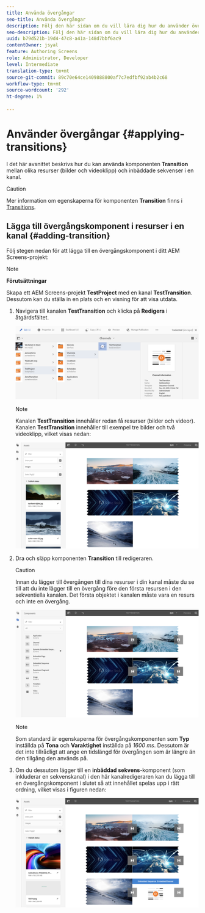 ```yaml
---
title: Använda övergångar
seo-title: Använda övergångar
description: Följ den här sidan om du vill lära dig hur du använder övergångar i skärmsprojekt.
seo-description: Följ den här sidan om du vill lära dig hur du använder övergångar i skärmsprojekt.
uuid: b79d521b-19d4-47c8-a41a-148d7bbf6ac9
contentOwner: jsyal
feature: Authoring Screens
role: Administrator, Developer
level: Intermediate
translation-type: tm+mt
source-git-commit: 89c70e64ce1409888800af7c7edfbf92ab4b2c68
workflow-type: tm+mt
source-wordcount: '292'
ht-degree: 1%

---
```



# Använder övergångar {#applying-transitions}

I det här avsnittet beskrivs hur du kan använda komponenten **Transition** mellan olika resurser (bilder och videoklipp) och inbäddade sekvenser i en kanal.


>[!CAUTION]
>
>Mer information om egenskaperna för komponenten **Transition** finns i [Transitions](adding-components-to-a-channel.md#transition).

## Lägga till övergångskomponent i resurser i en kanal {#adding-transition}

Följ stegen nedan för att lägga till en övergångskomponent i ditt AEM Screens-projekt:

>[!NOTE]
>
>**Förutsättningar**
>
>Skapa ett AEM Screens-projekt **TestProject** med en kanal **TestTransition**. Dessutom kan du ställa in en plats och en visning för att visa utdata.

1. Navigera till kanalen **TestTransition** och klicka på **Redigera** i åtgärdsfältet.

   ![image1](assets/transitions1.png)

   >[!NOTE]
   >
   >Kanalen **TestTransition** innehåller redan få resurser (bilder och videor). Kanalen **TestTransition** innehåller till exempel tre bilder och två videoklipp, vilket visas nedan:

   ![image2](assets/transitions2.png)


1. Dra och släpp komponenten **Transition** till redigeraren.
   >[!CAUTION]
   >
   >Innan du lägger till övergången till dina resurser i din kanal måste du se till att du inte lägger till en övergång före den första resursen i den sekventiella kanalen. Det första objektet i kanalen måste vara en resurs och inte en övergång.

   ![image3](assets/transitions3.png)

   >[!NOTE]
   >
   >Som standard är egenskaperna för övergångskomponenten som **Typ** inställda på **Tona** och **Varaktighet** inställda på *1600 ms*.  Dessutom är det inte tillrådligt att ange en tidslängd för övergången som är längre än den tillgång den används på.

1. Om du dessutom lägger till en **inbäddad sekvens**-komponent (som inkluderar en sekvenskanal) i den här kanalredigeraren kan du lägga till en övergångskomponent i slutet så att innehållet spelas upp i rätt ordning, vilket visas i figuren nedan:

   ![image3](assets/transitions5.png)

